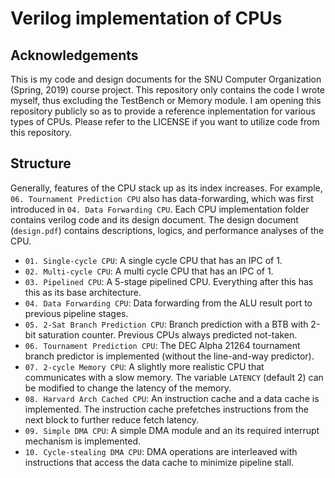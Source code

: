# Verilog implementation of CPUs

## Acknowledgements

This is my code and design documents for the SNU Computer Organization (Spring, 2019) course project. This repository only contains the code I wrote myself, thus excluding the TestBench or Memory module. I am opening this repository publicly so as to provide a reference inplementation for various types of CPUs. Please refer to the LICENSE if you want to utilize code from this repository.

## Structure

Generally, features of the CPU stack up as its index increases. For example, `06. Tournament Prediction CPU` also has data-forwarding, which was first introduced in `04. Data Forwarding CPU`.
Each CPU implementation folder contains verilog code and its design document. The design document (`design.pdf`) contains descriptions, logics, and performance analyses of the CPU. 

- `01. Single-cycle CPU`: A single cycle CPU that has an IPC of 1.
- `02. Multi-cycle CPU`: A multi cycle CPU that has an IPC of 1.
- `03. Pipelined CPU`: A 5-stage pipelined CPU. Everything after this has this as its base architecture.
- `04. Data Forwarding CPU`: Data forwarding from the ALU result port to previous pipeline stages.
- `05. 2-Sat Branch Prediction CPU`: Branch prediction with a BTB with 2-bit saturation counter. Previous CPUs always predicted not-taken.
- `06. Tournament Prediction CPU`: The DEC Alpha 21264 tournament branch predictor is implemented (without the line-and-way predictor).
- `07. 2-cycle Memory CPU`: A slightly more realistic CPU that communicates with a slow memory. The variable `LATENCY` (default 2) can be modified to change the latency of the memory.
- `08. Harvard Arch Cached CPU`: An instruction cache and a data cache is implemented. The instruction cache prefetches instructions from the next block to further reduce fetch latency.
- `09. Simple DMA CPU`: A simple DMA module and an its required interrupt mechanism is implemented. 
- `10. Cycle-stealing DMA CPU`: DMA operations are interleaved with instructions that access the data cache to minimize pipeline stall.
